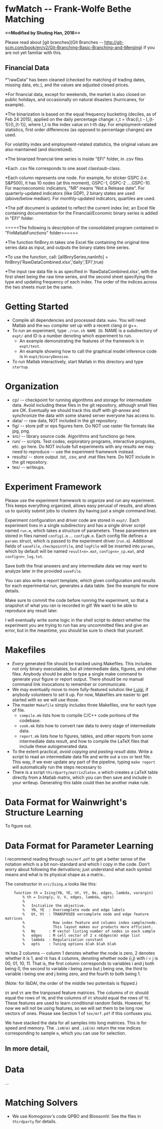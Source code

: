 fwMatch -- Frank-Wolfe Bethe Matching
===

**==Modified by Shuting Han, 2016==**


Please read about [git branches](Git Branches -- http://git-scm.com/book/en/v2/Git-Branching-Basic-Branching-and-Merging) if you are not yet familiar with this.

## Financial Data

*"rawData" has been cleaned (checked for matching of trading dates, missing data, etc.), and the values are adjusted closed prices. 

*For financial data, except for weekends, the market is also closed on public holidays, and occasionally on natural disasters (hurricanes, for example). 

*The binarization is based on the equal frequency bucketing (deciles, as of Feb 24 2015), applied on the daily percentage change: r_t = \frac{I_t - I_{t-1}}{I_{t-1}}, where I_t is the index value on t-th day. For employment-related statistics, first order differences (as opposed to percentage changes) are used.

 For volatility index and employment-related statistics, the original values are also maintained (and discretized).

*The binarized financial time series is inside  "EFI" folder, in .csv files

*Each .csv file corresponds to one asset class\sub-class.

*Each column represents one node. For example, for sticker GSPC (i.e. S&P500), it has 10 nodes (at this moment), GSPC-1, GSPC-2
....GSPC-10. For macroeconomic indicators, "NR" means "Not a Release date". For quarterly-updated indicators (like GDP), 2 binary states are used (above/below median). For monthly-updated indicators, quartiles are used.

*The pdf document is updated to reflect the current index list; an Excel file containing documentation for the Financial/Economic binary series is added in "EFI" folder.

=====The following is description of the consolidated program contained in "FinMatlabFunctions" folder======

*The function finBnry.m takes one Excel file containing the original time series data as input, and outputs the binary states time series.

*To use the function, call:   [allBnrySeries,nanInfo] = finBnry('RawDataCombined.xlsx','daily','EFI',true)

*The input raw data file is as specified in 'RawDataCombined.xlsx', with the first sheet being the raw time series, and the second
sheet specifying the type and updating frequency of each index. The order of the indices across the two sheets must be the same.


Getting Started
===
 - Compile all dependencies and processed data: `make`. You will need Matlab and the `mex` compiler set up with a recent clang or g++.
 - To run an experiment, type `./run.sh NAME ID`. NAME is a subdirectory of `expt/` and ID is a number denoting which experiment to run.
	 - An example demonstrating the features of the framework is in `expt/test`.
	 - An example showing how to call the graphical model inference code is in `expt/binaryDenoise`.
 - To run Matlab interactively, start Matlab in this directory and type `startup`.

Organization
===
 - cp/ -- checkpoint for running algorithms and storage for intermediate data. Avoid including these files in the git repository, although small files are OK. Eventually we should track this stuff with git-annex and synchronize the data with some shared server everyone has access to.
 - data/ -- raw data, NOT included in the git repository.
 - fig/ -- store pdf or eps figures here. Do NOT use raster file formats like jpg, png.
 - src/ -- library source code. Algorithms and functions go here.
 - run/ -- scripts. Test codes, exploratory programs, interactive programs, etc. go here. Do NOT include full experiments with any results we may need to reproduce -- use the experiment framework instead.
 - results/ -- store output .txt, .csv, and .mat files here. Do NOT include in the git repository.
 - tex/ -- writeups.

Experiment Framework
===
Please use the experiment framework to organize and run any experiment. This keeps everything organized, allows easy perusal of results, and allows us to quickly submit jobs to clusters (by having just a single command line).

Experiment configuration and driver code are stored in `expt/`. Each experiment lives in a single subdirectory and has a single driver script named `run.m`, which takes a structure of parameters. These parameters are stored in files named `config1.m` ... `configN.m`. Each config file defines a `params` struct, which is passed to the experiment driver (`run.m`). Additional fields of `saveFile`, `checkpointFile`, and `logFile` will be inserted into `params`, which by default will be named `result<n>.mat`, `config<n>_cp.mat`, and `config<n>_log.txt`.

Save both the final answers and any intermediate data we may want to analyze later in the provided `saveFile`.

You can also write a report template, which given configuration and results for each experimental run, generates a data table. See the example for more details.

Make sure to commit the code before running the experiment, so that a snapshot of what you ran is recorded in git! We want to be able to reproduce any result later.

I will eventually write some logic in the shell script to detect whether the experiment you are trying to run has any uncommitted files and give an error, but in the meantime, you should be sure to check that yourself.

Makefiles
===
 - _Every_ generated file should be tracked using Makefiles. This includes not only binary executables, but all intermediate data, figures, and other files. Anybody should be able to type a single make command to generate your figure or report output. There should be _no_ manual command link invocations to remember or communicate.
 - We may eventually move to more fully-featured solution like [Luigi](https://github.com/spotify/luigi), if anybody volunteers to set it up. For now, Makefiles are easier to get started with so we will use those.
 - The master `Makefile` simply includes three Makefiles, one for each type of file.
	 - `compile.mk` lists how to compile C/C++ code portions of the codebase.
	 - `cook.mk` lists how to convert raw data to every stage of intermediate data.
	 - `report.mk` lists how to figures, tables, and other reports from some intermediate data result, and how to compile the LaTeX files that include these autogenerated data.
 - To the extent practical, _avoid copying and pasting result data_. Write a script to read an intermediate data file and write out a csv or text file. This way, if we ever update any part of the pipeline, typing `make report` will automatically run the steps necessary to 
 - There is a script `thirdparty/matrix2latex.m` which creates a LaTeX table directly from a Matlab matrix, which you can then save and include in your writeup. Generating this table could then be another make rule.

Data Format for Wainwright's Structure Learning
===
To figure out.

Data Format for Parameter Learning
===
I recommend reading through `tex/mrf.pdf` to get a better sense of the notation which is a bit non-standard and which I copy in the code. Don't worry about following the derivations; just understand what each symbol means and what is its physical shape as a matrix..

The constructor in `src/Ising.m` looks like this:

        function th = Ising(YN, YE, Ut, Vt, Ns, edges, lambda, varargin)
            % th = Ising(y, U, V, edges, lambda, opts)
            %
            %   Initialize the objective. 
            %   YN, YE  : Overcomplete node and edge labels
            %   Ut, Vt  : TRANSPOSED vercomplete node and edge feature matrices
            %             Row index feature and columns index sample/node.
            %             This layout makes our products more efficient.
            %   Ns      : M vector listing number of nodes in each sample            
            %   edges   : M cell vector of 2 x nEdges(m) edge list
            %   lambda  : Regularization constant
            %   opts    : Tuning options blah blah blah

`YN` has 2 columns -- column 1 denotes whether the node is zero, 2 denotes whether it is 1, and `YE` has 4 columns,
denoting whether node (i,j) with i < j is 00, 01, 10, 11. That is, the first column corresponds to variables i and j both being 0, the second to variable i being zero but j being one, the third to variable i being one and j being zero, and the fourth to both being 1.

(Note: for libDAI, the order of the middle two potentials is flipped.)

`Ut` and `Vt` are the tranposed feature matrices. The columns of `Ut` should equal the rows of `YN`, and the columns of `Vt` should equal the rows of `YE`. These features are used to learn conditional random fields. However, for now we will not be using features, so we will set them to be long row vectors of ones. Please see Section 1 of `tex/mrf.pdf` if this confuses you.

We have stacked the data for all samples into long matrices. This is for speed and memory. The `.ixN(m)` and `.ixE(m)` return the row indices corresponding to sample `m`, which you can use for selection.


In more detail,
 - 


Data
===
...

Matching Solvers
===
 - We use Komogorov's code QPBO and BlossomV. See the files in `thirdparty` for details.

